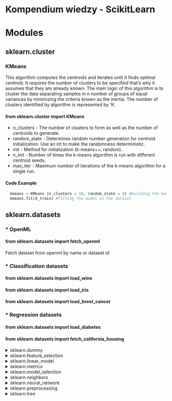 # Kompendium wiedzy - ScikitLearn

# Modules

## sklearn.cluster

### KMeans
This algorithm computes the centroids and iterates until it finds optimal centroid. It requires the number of clusters to be specified that’s why it assumes that they are already known. The main logic of this algorithm is to cluster the data separating samples in n number of groups of equal variances by minimizing the criteria known as the inertia. The number of clusters identified by algorithm is represented by ‘K.
#### from sklearn.cluster import KMeans
- n_clusters - The number of clusters to form as well as the number of centroids to generate.
- random_state - Determines random number generation for centroid initialization. Use an int to make the randomness deterministic.
- init - Method for initialization (k-means++, random).
- n_init - Number of times the k-means algorithm is run with different centroid seeds.
- max_iter - Maximum number of iterations of the k-means algorithm for a single run.

#### Code Example 
```py
  kmeans = KMeans (n_clusters = 10, random_state = 0) #building the model
  kmeans.fit(X_train) #fitting the model to the dataset
  ```

## sklearn.datasets

### * OpenML

#### from sklearn.datasets import fetch_openml
Fetch dataset from openml by name or dataset id

### * Classification datasets

#### from sklearn.datasets import load_wine
#### from sklearn.datasets import load_iris
#### from sklearn.datasets import load_brest_cancer

### * Regression datasets

#### from sklearn.datasets import load_diabetes
#### from sklearn.datasets import fetch_california_housing

<details>
  <summary>sklearn.dummy</summary>

### from sklear.cluster import KMeans
- X - The observation to cluster.
- n_clusters - The number of clusters to form as well as the number of centroids to generate.
- init - Method for initialization (k-means++, random).
- n_init - Number of times the k-means algorithm is run with different centroid seeds.
- max_iter - Maximum number of iterations of the k-means algorithm for a single run.

</details>
<details>
  <summary>sklearn.feature_selection</summary>

### from sklear.cluster import KMeans
- X - The observation to cluster.
- n_clusters - The number of clusters to form as well as the number of centroids to generate.
- init - Method for initialization (k-means++, random).
- n_init - Number of times the k-means algorithm is run with different centroid seeds.
- max_iter - Maximum number of iterations of the k-means algorithm for a single run.

</details>
<details>
  <summary>sklearn.linear_model</summary>

### from sklear.cluster import KMeans
- X - The observation to cluster.
- n_clusters - The number of clusters to form as well as the number of centroids to generate.
- init - Method for initialization (k-means++, random).
- n_init - Number of times the k-means algorithm is run with different centroid seeds.
- max_iter - Maximum number of iterations of the k-means algorithm for a single run.

</details>
<details>
  <summary>sklearn.metrics</summary>

### from sklear.cluster import KMeans
- X - The observation to cluster.
- n_clusters - The number of clusters to form as well as the number of centroids to generate.
- init - Method for initialization (k-means++, random).
- n_init - Number of times the k-means algorithm is run with different centroid seeds.
- max_iter - Maximum number of iterations of the k-means algorithm for a single run.

</details>
<details>
  <summary>sklearn.model_selection</summary>

### from sklear.cluster import KMeans
- X - The observation to cluster.
- n_clusters - The number of clusters to form as well as the number of centroids to generate.
- init - Method for initialization (k-means++, random).
- n_init - Number of times the k-means algorithm is run with different centroid seeds.
- max_iter - Maximum number of iterations of the k-means algorithm for a single run.

</details>
<details>
  <summary>sklearn.neighbors</summary>

### from sklear.cluster import KMeans
- X - The observation to cluster.
- n_clusters - The number of clusters to form as well as the number of centroids to generate.
- init - Method for initialization (k-means++, random).
- n_init - Number of times the k-means algorithm is run with different centroid seeds.
- max_iter - Maximum number of iterations of the k-means algorithm for a single run.

</details>
<details>
  <summary>sklearn.neural_network</summary>

### from sklear.cluster import KMeans
- X - The observation to cluster.
- n_clusters - The number of clusters to form as well as the number of centroids to generate.
- init - Method for initialization (k-means++, random).
- n_init - Number of times the k-means algorithm is run with different centroid seeds.
- max_iter - Maximum number of iterations of the k-means algorithm for a single run.

</details>
<details>
  <summary>sklearn.preprocessing</summary>

### from sklear.cluster import KMeans
- X - The observation to cluster.
- n_clusters - The number of clusters to form as well as the number of centroids to generate.
- init - Method for initialization (k-means++, random).
- n_init - Number of times the k-means algorithm is run with different centroid seeds.
- max_iter - Maximum number of iterations of the k-means algorithm for a single run.

</details>
<details>
  <summary>sklearn.tree</summary>

### from sklear.cluster import KMeans
- X - The observation to cluster.
- n_clusters - The number of clusters to form as well as the number of centroids to generate.
- init - Method for initialization (k-means++, random).
- n_init - Number of times the k-means algorithm is run with different centroid seeds.
- max_iter - Maximum number of iterations of the k-means algorithm for a single run.

</details>





